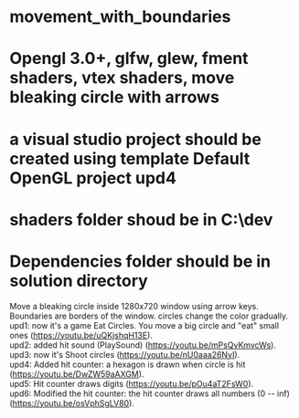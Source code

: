 # movement_with_boundaries
# Opengl 3.0+, glfw, glew, fment shaders, vtex shaders, move bleaking circle with arrows

# a visual studio project should be created using template Default OpenGL project upd4
# shaders folder shoud be in C:\\dev
# Dependencies folder should be in solution directory

  
Move a bleaking circle inside 1280x720 window using arrow keys. Boundaries are borders of the window.
circles change the color gradually.  
upd1: now it's a game Eat Circles. You move a big circle and "eat" small ones (https://youtu.be/uQKjshqH13E).  
upd2: added hit sound (PlaySound) (https://youtu.be/mPsQvKmvcWs).  
upd3: now it's Shoot circles (https://youtu.be/nU0aaa26NyI).  
upd4: Added hit counter: a hexagon is drawn when circle is hit (https://youtu.be/DwZW59aAXGM).  
upd5: Hit counter draws digits (https://youtu.be/pOu4aT2FsW0).  
upd6: Modified the hit counter: the hit counter draws all numbers (0 -- inf) (https://youtu.be/osVphSgLV80).
